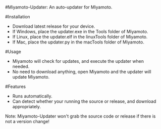#Miyamoto-Updater:
An auto-updater for Miyamoto.

#Installation
* Download latest release for your device.
* If Windows, place the updater.exe in the Tools folder of Miyamoto.
* If Linux, place the updater.elf in the linuxTools folder of Miyamoto.
* If Mac, place the updater.py in the macTools folder of Miyamoto.

#Usage
* Miyamoto will check for updates, and execute the updater when needed.
* No need to download anything, open Miyamoto and the updater will update Miyamoto.

#Features
* Runs automatically.
* Can detect whether your running the source or release, and download appropriately.

Note: Miyamoto-Updater won't grab the source code or release if there is not a version change!
